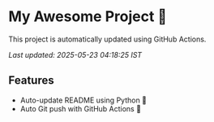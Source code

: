 # My Awesome Project 🚀

This project is automatically updated using GitHub Actions.

_Last updated: 2025-05-23 04:18:25 IST_

## Features
- Auto-update README using Python 🐍
- Auto Git push with GitHub Actions 🤖
